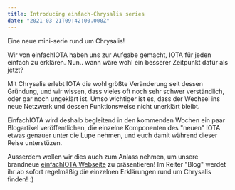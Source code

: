```yaml
---
title: Introducing einfach-Chrysalis series
date: "2021-03-21T09:42:00.000Z"
---
```


Eine neue mini-serie rund um Chrysalis!


<!-- more -->



Wir von einfachIOTA haben uns zur Aufgabe gemacht, IOTA für jeden einfach zu erklären. Nun.. wann wäre wohl ein besserer Zeitpunkt dafür als jetzt?

Mit Chrysalis erlebt IOTA die wohl größte Veränderung seit dessen Gründung, und wir wissen, dass vieles oft noch sehr schwer verständlich, oder gar noch ungeklärt ist. Umso wichtiger ist es, dass der Wechsel ins neue Netzwerk und dessen Funktionsweise nicht unerklärt bleibt. 

EinfachIOTA wird deshalb begleitend in den kommenden Wochen ein paar Blogartikel veröffentlichen, die einzelne Komponenten des "neuen" IOTA etwas genauer unter die Lupe nehmen, und euch damit während dieser Reise unterstüzen. 

Ausserdem wollen wir dies auch zum Anlass nehmen, um unsere brandneue [einfachIOTA Webseite](https://einfachiota.de) zu präsentieren! Im Reiter "Blog" werdet ihr ab sofort regelmäßig die einzelnen Erklärungen rund um Chrysalis finden! :) 



